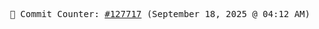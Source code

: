 <p align="center">
    <samp>
        📮 Commit Counter: <a href="https://github.com/Javascript-void0/Javascript-void0/commits/main">#127717</a> (September 18, 2025 @ 04:12 AM)
    </samp>
</p>